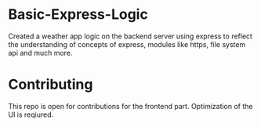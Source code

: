 # Basic-Express-Logic

Created a weather app logic on the backend server using express to reflect the understanding of concepts of express, modules like https, file system api and much more.

# Contributing

This repo is open for contributions for the frontend part. Optimization of the UI is reqiured.
